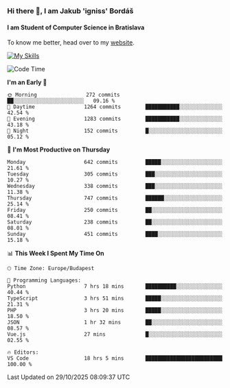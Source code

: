 ### Hi there 👋, I am Jakub 'igniss' Bordáš

#### I am Student of Computer Science in Bratislava
To know me better, head over to my [website](https://bordas.sk).

[![My Skills](https://skillicons.dev/icons?i=js,typescript,html,css,figma,svelte,vue,next,postgresql,nest,express,nodejs)](https://bordas.sk)


<!--START_SECTION:waka-->
![Code Time](http://img.shields.io/badge/Code%20Time-2%2C224%20hrs%2026%20mins-blue)

**I'm an Early 🐤** 

```text
🌞 Morning                272 commits         ██░░░░░░░░░░░░░░░░░░░░░░░   09.16 % 
🌆 Daytime                1264 commits        ███████████░░░░░░░░░░░░░░   42.54 % 
🌃 Evening                1283 commits        ███████████░░░░░░░░░░░░░░   43.18 % 
🌙 Night                  152 commits         █░░░░░░░░░░░░░░░░░░░░░░░░   05.12 % 
```
📅 **I'm Most Productive on Thursday** 

```text
Monday                   642 commits         █████░░░░░░░░░░░░░░░░░░░░   21.61 % 
Tuesday                  305 commits         ███░░░░░░░░░░░░░░░░░░░░░░   10.27 % 
Wednesday                338 commits         ███░░░░░░░░░░░░░░░░░░░░░░   11.38 % 
Thursday                 747 commits         ██████░░░░░░░░░░░░░░░░░░░   25.14 % 
Friday                   250 commits         ██░░░░░░░░░░░░░░░░░░░░░░░   08.41 % 
Saturday                 238 commits         ██░░░░░░░░░░░░░░░░░░░░░░░   08.01 % 
Sunday                   451 commits         ████░░░░░░░░░░░░░░░░░░░░░   15.18 % 
```


📊 **This Week I Spent My Time On** 

```text
🕑︎ Time Zone: Europe/Budapest

💬 Programming Languages: 
Python                   7 hrs 18 mins       ██████████░░░░░░░░░░░░░░░   40.44 % 
TypeScript               3 hrs 51 mins       █████░░░░░░░░░░░░░░░░░░░░   21.31 % 
PHP                      3 hrs 20 mins       █████░░░░░░░░░░░░░░░░░░░░   18.50 % 
JSON                     1 hr 32 mins        ██░░░░░░░░░░░░░░░░░░░░░░░   08.57 % 
Vue.js                   27 mins             █░░░░░░░░░░░░░░░░░░░░░░░░   02.55 % 

🔥 Editors: 
VS Code                  18 hrs 5 mins       █████████████████████████   100.00 % 
```


 Last Updated on 29/10/2025 08:09:37 UTC
<!--END_SECTION:waka-->
